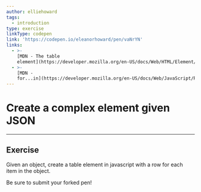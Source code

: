 ```yaml
---
author: elliehoward
tags:
  - introduction
type: exercise
linkType: codepen
link: 'https://codepen.io/eleanorhoward/pen/vaNrYN'
links:
  - >-
    [MDN - The table
    element](https://developer.mozilla.org/en-US/docs/Web/HTML/Element/table){documentation}
  - >-
    [MDN -
    for...in](https://developer.mozilla.org/en-US/docs/Web/JavaScript/Reference/Statements/for...in){documentation}
---
```


# Create a complex element given JSON


---

## Exercise

Given an object, create a table element in javascript with a row for each item in the object.

Be sure to submit your forked pen!
